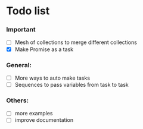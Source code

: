 # Todo list

### Important

- [ ] Mesh of collections to merge different collections
- [x] Make Promise as a task

### General:

- [ ] More ways to auto make tasks
- [ ] Sequences to pass variables from task to task

### Others:

- [ ] more examples
- [ ] improve documentation
